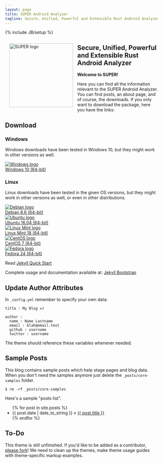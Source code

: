 ```yaml
---
layout: page
title: SUPER Android Analyzer
tagline: Secure, Unified, Powerful and Extensible Rust Android Analyzer
---
```

{% include JB/setup %}

<img src="{{ site.url }}/assets/logo.png" alt="SUPER logo" title="SUPER Android Analyzer" style="float:left;width:15em;margin:1em">

## Secure, Unified, Powerful and Extensible Rust Android Analyzer

**Welcome to SUPER!**

Here you can find all the information relevant to the SUPER Android Analyzer. You can find posts,
an about page, and of course, the downloads. If you only want to download the package, here you
have the links:

## Download

### Windows

Windows downloads have been tested in Windows 10, but they might work in other versions as well.

<div class="download"><a href="https://github.com/SUPERAndroidAnalyzer/super/archive/super-0.1.0-windows.exe" title="Download SUPER for Windows"><img src="{{ site.url }}/assets/os_logos/windows.png" alt="Windows logo"><br>Windows 10 (64-bit)</a></div>

### Linux

Linux downloads have been tested in the given OS versions, but they might work in other versions as
well, or even in other distributions.

<div class="download"><a href="https://github.com/SUPERAndroidAnalyzer/super/archive/super-0.1.0-debian.deb" title="Download SUPER for Debian"><img src="{{ site.url }}/assets/os_logos/debian.png" alt="Debian logo"><br>Debian 8.6 (64-bit)</a></div>

<div class="download"><a href="https://github.com/SUPERAndroidAnalyzer/super/archive/super-0.1.0-ubuntu.deb" title="Download SUPER for Ubuntu"><img src="{{ site.url }}/assets/os_logos/ubuntu.png" alt="Ubuntu logo"><br>Ubuntu 16.04 (64-bit)</a></div>

<div class="download"><a href="https://github.com/SUPERAndroidAnalyzer/super/archive/super-0.1.0-mint.deb" title="Download SUPER for Linux Mint"><img src="{{ site.url }}/assets/os_logos/mint.png" alt="Linux Mint logo"><br>Linux Mint 18 (64-bit)</a></div>

<div class="download"><a href="https://github.com/SUPERAndroidAnalyzer/super/archive/super-0.1.0-centos.rpm" title="Download SUPER for CentOS"><img src="{{ site.url }}/assets/os_logos/centos.png" alt="CentOS logo"><br>CentOS 7 (64-bit)</a></div>

<div class="download"><a href="https://github.com/SUPERAndroidAnalyzer/super/archive/super-0.1.0-fedora.rpm" title="Download SUPER for Fedora"><img src="{{ site.url }}/assets/os_logos/fedora.png" alt="Fedora logo"><br>Fedora 24 (64-bit)</a></div>

Read [Jekyll Quick Start](http://jekyllbootstrap.com/usage/jekyll-quick-start.html)

Complete usage and documentation available at: [Jekyll Bootstrap](http://jekyllbootstrap.com)

## Update Author Attributes

In `_config.yml` remember to specify your own data:

    title : My Blog =)

    author :
      name : Name Lastname
      email : blah@email.test
      github : username
      twitter : username

The theme should reference these variables whenever needed.

## Sample Posts

This blog contains sample posts which help stage pages and blog data.
When you don't need the samples anymore just delete the `_posts/core-samples` folder.

    $ rm -rf _posts/core-samples

Here's a sample "posts list".

<ul class="posts">
  {% for post in site.posts %}
    <li><span>{{ post.date | date_to_string }}</span> &raquo; <a href="{{ BASE_PATH }}{{ post.url }}">{{ post.title }}</a></li>
  {% endfor %}
</ul>

## To-Do

This theme is still unfinished. If you'd like to be added as a contributor, [please fork](http://github.com/plusjade/jekyll-bootstrap)!
We need to clean up the themes, make theme usage guides with theme-specific markup examples.

